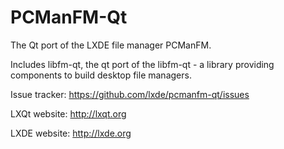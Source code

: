 # PCManFM-Qt

The Qt port of the LXDE file manager PCManFM.

Includes libfm-qt, the qt port of the libfm-qt - a library providing components
to build desktop file managers.

Issue tracker:
  https://github.com/lxde/pcmanfm-qt/issues

LXQt website:
  http://lxqt.org

LXDE website:
  http://lxde.org
